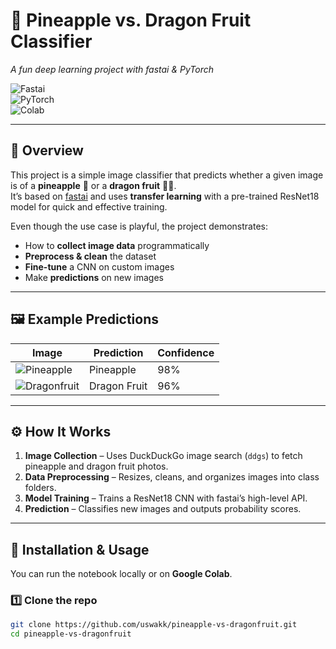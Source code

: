 # 🍍 Pineapple vs. Dragon Fruit Classifier  
*A fun deep learning project with fastai & PyTorch*

![Fastai](https://img.shields.io/badge/Library-fastai-blue?style=for-the-badge&logo=python)  
![PyTorch](https://img.shields.io/badge/Framework-PyTorch-red?style=for-the-badge&logo=pytorch)  
![Colab](https://img.shields.io/badge/Run-Google%20Colab-orange?style=for-the-badge&logo=googlecolab)  

---

## 📌 Overview  
This project is a simple image classifier that predicts whether a given image is of a **pineapple** 🍍 or a **dragon fruit** 🐉🍈.  
It’s based on [fastai](https://fastai.github.io/) and uses **transfer learning** with a pre-trained ResNet18 model for quick and effective training.

Even though the use case is playful, the project demonstrates:
- How to **collect image data** programmatically  
- **Preprocess & clean** the dataset  
- **Fine-tune** a CNN on custom images  
- Make **predictions** on new images  

---

## 🖼 Example Predictions
| Image | Prediction | Confidence |
|-------|------------|------------|
| ![Pineapple](pineapple.jpg) | Pineapple | 98% |
| ![Dragonfruit](dragonfruit.jpg) | Dragon Fruit | 96% |

---

## ⚙️ How It Works
1. **Image Collection** – Uses DuckDuckGo image search (`ddgs`) to fetch pineapple and dragon fruit photos.  
2. **Data Preprocessing** – Resizes, cleans, and organizes images into class folders.  
3. **Model Training** – Trains a ResNet18 CNN with fastai’s high-level API.  
4. **Prediction** – Classifies new images and outputs probability scores.

---

## 🚀 Installation & Usage
You can run the notebook locally or on **Google Colab**.

### 1️⃣ Clone the repo
```bash
git clone https://github.com/uswakk/pineapple-vs-dragonfruit.git
cd pineapple-vs-dragonfruit
